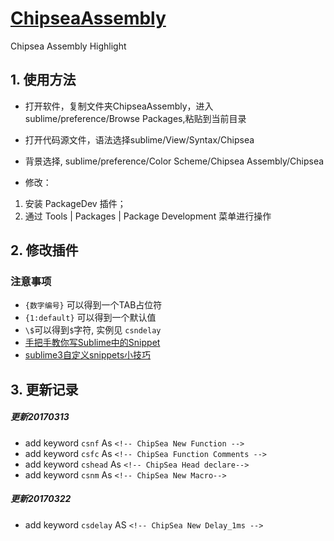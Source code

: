 # [ChipseaAssembly](https://github.com/junglefive/ChipseaAssembly)

Chipsea Assembly Highlight

## 1. 使用方法
- 打开软件，复制文件夹ChipseaAssembly，进入sublime/preference/Browse Packages,粘贴到当前目录
- 打开代码源文件，语法选择sublime/View/Syntax/Chipsea
- 背景选择, sublime/preference/Color Scheme/Chipsea Assembly/Chipsea

- 修改：
1. 安装 PackageDev 插件；
2. 通过 Tools | Packages | Package Development 菜单进行操作

## 2. 修改插件

### 注意事项
  - `{数字编号}` 可以得到一个TAB占位符
  - `{1:default}` 可以得到一个默认值
  - `\$`可以得到`$`字符, 实例见 `csndelay` 
  - [手把手教你写Sublime中的Snippet](http://www.jianshu.com/p/356bd7b2ea8e)
  - [sublime3自定义snippets小技巧](https://segmentfault.com/a/1190000002598116)
## 3. 更新记录
##### 更新20170313
  - add keyword `csnf`     As `<!-- ChipSea New Function -->`
  - add keyword `csfc`     As `<!-- ChipSea Function Comments -->`
  - add keyword `cshead`   As `<!-- ChipSea Head declare-->`
  - add keyword `csnm`     As `<!-- ChipSea New Macro-->`
##### 更新20170322
  - add keyword `csdelay` AS `<!-- ChipSea New Delay_1ms -->`
#####